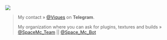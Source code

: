 <img src="https://github-readme-stats.vercel.app/api?username=Viquess&show_icons=true">

> My contact » [@Viques](https://t.me/Viques) on **Telegram**.
> 
> My organization where you can ask for plugins, textures and builds » [@SpaceMc_Team](https://t.me/SpaceMc_Team) || [@Space_Mc_Bot](https://t.me/Space_Mc_Bot)


